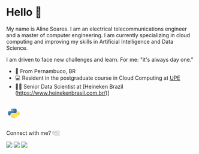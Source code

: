 # Hello 👋

My name is Aline Soares. I am an electrical telecommunications engineer and a master of computer engineering. I am currently specializing in cloud computing and improving my skills in Artificial Intelligence and Data Science.

I am driven to face new challenges and learn. For me: "it's always day one."

- 📍 From Pernambuco, BR
- 💻 Resident in the postgraduate course in Cloud Computing at [UPE](http://posgraduacao.poli.br/)
- 👩‍🔬 Senior Data Scientist at [Heineken Brazil (https://www.heinekenbrasil.com.br/)]

<div style="display: inline_block"><br>
  <img align="center" alt="Rafa-Python" height="30" width="40" src="https://raw.githubusercontent.com/devicons/devicon/master/icons/python/python-original.svg">
</div>

##
Connect with me? 👇🏼

<div> 
  <a href="https://instagram.com/alinegeovanna1" target="_blank"><img src="https://img.shields.io/badge/-Instagram-%23E4405F?style=for-the-badge&logo=instagram&logoColor=white" target="_blank"></a>
  <a href = "mailto: alinegeovanna1@gmail.com"><img src="https://img.shields.io/badge/-Gmail-%23333?style=for-the-badge&logo=gmail&logoColor=white" target="_blank"></a>
  <a href="http://www.linkedin.com/in/alinegeovanna" target="_blank"><img src="https://img.shields.io/badge/-LinkedIn-%230077B5?style=for-the-badge&logo=linkedin&logoColor=white" target="_blank"></a> 
 
   
</div>

